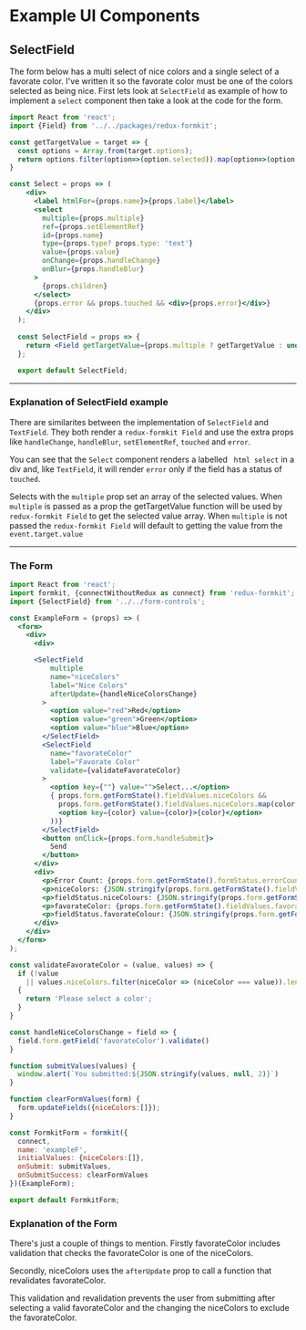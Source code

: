 # Example UI Components

## SelectField

The form below has a multi select of nice colors and a single select of a favorate color. I've written it so the favorate color must be one of the colors selected as being nice. First lets look at ```SelectField``` as example of how to implement a ```select``` component then take a look at the code for the form.

<!-- STORY -->

```jsx
import React from 'react';
import {Field} from '../../packages/redux-formkit';

const getTargetValue = target => {
  const options = Array.from(target.options);
  return options.filter(option=>(option.selected)).map(option=>(option.value));
}

const Select = props => (
    <div>
      <label htmlFor={props.name}>{props.label}</label>
      <select
        multiple={props.multiple}
        ref={props.setElementRef}
        id={props.name} 
        type={props.type? props.type: 'text'} 
        value={props.value}
        onChange={props.handleChange} 
        onBlur={props.handleBlur}
      >
        {props.children}
      </select>
      {props.error && props.touched && <div>{props.error}</div>}     
    </div>
  );
  
  const SelectField = props => {
    return <Field getTargetValue={props.multiple ? getTargetValue : undefined} component={Select} {...props} />;
  };

  export default SelectField;
```

---

### Explanation of SelectField example

There are similarites between the implementation of ```SelectField``` and ```TextField```. They both render a ```redux-formkit Field``` and use the extra props like ```handleChange```, ```handleBlur```, ```setElementRef```, ```touched``` and ```error```.

You can see that the ```Select``` component renders a labelled ``` html select``` in a div and, like ```TextField```, it will render ```error``` only if the field has a status of ```touched```.

Selects with the ```multiple``` prop set an array of the selected values. When ```multiple``` is passed as a prop the getTargetValue function will be used by ```redux-formkit Field``` to get the selected value array. When ```multiple``` is not passed the ```redux-formkit Field``` will default to getting the value from the ```event.target.value```

---

### The Form
```jsx
import React from 'react';
import formkit, {connectWithoutRedux as connect} from 'redux-formkit';
import {SelectField} from '../../form-controls';

const ExampleForm = (props) => (
  <form>
    <div>
      <div>

      <SelectField
          multiple
          name="niceColors"
          label="Nice Colors"
          afterUpdate={handleNiceColorsChange}
        >
          <option value="red">Red</option>
          <option value="green">Green</option>
          <option value="blue">Blue</option>
        </SelectField>
        <SelectField
          name="favorateColor"
          label="Favorate Color"
          validate={validateFavorateColor}
        >
          <option key={""} value="">Select...</option>
          { props.form.getFormState().fieldValues.niceColors &&
            props.form.getFormState().fieldValues.niceColors.map(color => (
            <option key={color} value={color}>{color}</option>
          ))}
        </SelectField>
        <button onClick={props.form.handleSubmit}>
          Send
        </button>
      </div>
      <div>
        <p>Error Count: {props.form.getFormState().formStatus.errorCount}</p>
        <p>niceColors: {JSON.stringify(props.form.getFormState().fieldValues.niceColors)}</p>
        <p>fieldStatus.niceColours: {JSON.stringify(props.form.getFormState().fieldStatus.niceColors)}</p>
        <p>favorateColor: {props.form.getFormState().fieldValues.favorateColor}</p>
        <p>fieldStatus.favorateColour: {JSON.stringify(props.form.getFormState().fieldStatus.favorateColor)}</p>
      </div>
    </div>
  </form>  
);

const validateFavorateColor = (value, values) => {
  if (!value
    || values.niceColors.filter(niceColor => (niceColor === value)).length === 0) 
  {
    return 'Please select a color';
  }
}

const handleNiceColorsChange = field => {
  field.form.getField('favorateColor').validate()
}

function submitValues(values) {
  window.alert(`You submitted:${JSON.stringify(values, null, 2)}`)
}

function clearFormValues(form) {
  form.updateFields({niceColors:[]});
}

const FormkitForm = formkit({
  connect,
  name: 'exampleF',
  initialValues: {niceColors:[]},
  onSubmit: submitValues,
  onSubmitSuccess: clearFormValues
})(ExampleForm);

export default FormkitForm;
```

### Explanation of the Form
There's just a couple of things to mention. Firstly favorateColor includes validation that checks the favorateColor is one of the niceColors.

Secondly, niceColors uses the ```afterUpdate``` prop to call a function that revalidates favorateColor.

This validation and revalidation prevents the user from submitting after selecting a valid favorateColor and the changing the niceColors to exclude the favorateColor.
<br/>